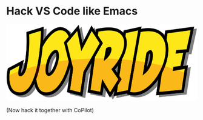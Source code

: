 <div class="slide title-slide">

<div class="responsive-container">
<div class="row">
<div class="col-12 center">

# Hack VS Code like Emacs

<img src="images/joyride-logo.png" alt="Joyride Logo" height="200" />

(Now hack it together with CoPilot)

</div>
</div>
</div>

</div>
